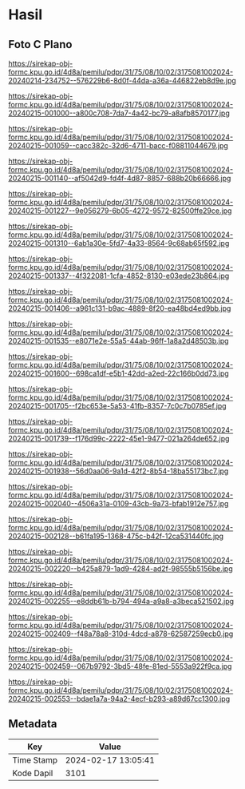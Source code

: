 # Hasil

## Foto C Plano

https://sirekap-obj-formc.kpu.go.id/4d8a/pemilu/pdpr/31/75/08/10/02/3175081002024-20240214-234752--576229b6-8d0f-44da-a36a-446822eb8d9e.jpg

https://sirekap-obj-formc.kpu.go.id/4d8a/pemilu/pdpr/31/75/08/10/02/3175081002024-20240215-001000--a800c708-7da7-4a42-bc79-a8afb8570177.jpg

https://sirekap-obj-formc.kpu.go.id/4d8a/pemilu/pdpr/31/75/08/10/02/3175081002024-20240215-001059--cacc382c-32d6-4711-bacc-f08811044679.jpg

https://sirekap-obj-formc.kpu.go.id/4d8a/pemilu/pdpr/31/75/08/10/02/3175081002024-20240215-001140--af5042d9-fd4f-4d87-8857-688b20b66666.jpg

https://sirekap-obj-formc.kpu.go.id/4d8a/pemilu/pdpr/31/75/08/10/02/3175081002024-20240215-001227--9e056279-6b05-4272-9572-82500ffe29ce.jpg

https://sirekap-obj-formc.kpu.go.id/4d8a/pemilu/pdpr/31/75/08/10/02/3175081002024-20240215-001310--6ab1a30e-5fd7-4a33-8564-9c68ab65f592.jpg

https://sirekap-obj-formc.kpu.go.id/4d8a/pemilu/pdpr/31/75/08/10/02/3175081002024-20240215-001337--4f322081-1cfa-4852-8130-e03ede23b864.jpg

https://sirekap-obj-formc.kpu.go.id/4d8a/pemilu/pdpr/31/75/08/10/02/3175081002024-20240215-001406--a961c131-b9ac-4889-8f20-ea48bd4ed9bb.jpg

https://sirekap-obj-formc.kpu.go.id/4d8a/pemilu/pdpr/31/75/08/10/02/3175081002024-20240215-001535--e8071e2e-55a5-44ab-96ff-1a8a2d48503b.jpg

https://sirekap-obj-formc.kpu.go.id/4d8a/pemilu/pdpr/31/75/08/10/02/3175081002024-20240215-001600--698ca1df-e5b1-42dd-a2ed-22c166b0dd73.jpg

https://sirekap-obj-formc.kpu.go.id/4d8a/pemilu/pdpr/31/75/08/10/02/3175081002024-20240215-001705--f2bc653e-5a53-41fb-8357-7c0c7b0785ef.jpg

https://sirekap-obj-formc.kpu.go.id/4d8a/pemilu/pdpr/31/75/08/10/02/3175081002024-20240215-001739--f176d99c-2222-45e1-9477-021a264de652.jpg

https://sirekap-obj-formc.kpu.go.id/4d8a/pemilu/pdpr/31/75/08/10/02/3175081002024-20240215-001938--56d0aa06-9a1d-42f2-8b54-18ba55173bc7.jpg

https://sirekap-obj-formc.kpu.go.id/4d8a/pemilu/pdpr/31/75/08/10/02/3175081002024-20240215-002040--4506a31a-0109-43cb-9a73-bfab1912e757.jpg

https://sirekap-obj-formc.kpu.go.id/4d8a/pemilu/pdpr/31/75/08/10/02/3175081002024-20240215-002128--b61fa195-1368-475c-b42f-12ca531440fc.jpg

https://sirekap-obj-formc.kpu.go.id/4d8a/pemilu/pdpr/31/75/08/10/02/3175081002024-20240215-002220--b425a879-1ad9-4284-ad2f-98555b5156be.jpg

https://sirekap-obj-formc.kpu.go.id/4d8a/pemilu/pdpr/31/75/08/10/02/3175081002024-20240215-002255--e8ddb61b-b794-494a-a9a8-a3beca521502.jpg

https://sirekap-obj-formc.kpu.go.id/4d8a/pemilu/pdpr/31/75/08/10/02/3175081002024-20240215-002409--f48a78a8-310d-4dcd-a878-62587259ecb0.jpg

https://sirekap-obj-formc.kpu.go.id/4d8a/pemilu/pdpr/31/75/08/10/02/3175081002024-20240215-002459--067b9792-3bd5-48fe-81ed-5553a922f9ca.jpg

https://sirekap-obj-formc.kpu.go.id/4d8a/pemilu/pdpr/31/75/08/10/02/3175081002024-20240215-002553--bdae1a7a-94a2-4ecf-b293-a89d67cc1300.jpg


## Metadata

| Key        | Value               |
| ---------- | ------------------- |
| Time Stamp | 2024-02-17 13:05:41 |
| Kode Dapil | 3101                |



